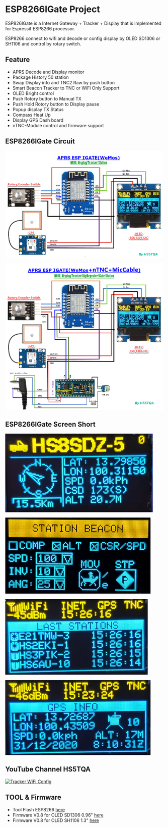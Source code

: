 # ESP8266IGate Project
ESP826IGate is a Internet Gateway + Tracker + Display that is implemented for Espressif ESP8266 processor.

ESP8266 connect to wifi and decode or config display by OLED SD1306 or SH1106 and control by rotary switch.

## Feature
- APRS Decode and Display monitor
- Package History 50 station
- Swap Display info and TNC2 Raw by push button
- Smart Beacon Tracker to TNC or WiFi Only Support
- OLED Bright control
- Push Rotory button to Manual TX
- Push Hold Rotory button to Display pause
- Popup display TX Status
- Compass Heat Up
- Display GPS Dash board
- nTNC-Module control and firmware support

## ESP8266IGate Circuit

![Tracker WiFi](Image/ESP8266_IGATE_noTNC.png)

![HT_Inteface](Image/ESP8266_IGATE_TNC_MIC.png)

## ESP8266IGate Screen Short

![screen_tracker](ScreenShort/tracker.png)

![screen_config](ScreenShort/configstation.png)

![screen_laststation](ScreenShort/laststation.png)

![screen_gps](ScreenShort/gps.png)

## YouTube Channel HS5TQA
[![Tracker WiFi Config](https://i.ytimg.com/an_webp/NZghU2nAoFs/mqdefault_6s.webp?du=3000&sqp=CPWkwZEG&rs=AOn4CLC1s0jDO4CqiDyEiHtKSvkPtRkB8g)](https://www.youtube.com/watch?v=NZghU2nAoFs&t=728s "Tracker WiFi Config")
## TOOL & Firmware

- Tool Flash ESP8266 [here](Firmware/ESP8266Flasher.rar)
- Firmware V0.8 for OLED SD1306 0.96" [here](Firmware/ESP_IGate_SD1306.bin)
- Firmware V0.8 for OLED SH1106 1.3" [here](Firmware/ESP_IGate_SH1106.bin)

